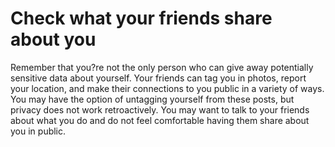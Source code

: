 [Title]: # (Check what your friends share about you)
[Difficulty]: # (Beginner)
[Order]: # (6)

# Check what your friends share about you

Remember that you?re not the only person who can give away potentially sensitive data about yourself. Your friends can tag you in photos, report your location, and make their connections to you public in a variety of ways. You may have the option of untagging yourself from these posts, but privacy does not work retroactively. You may want to talk to your friends about what you do and do not feel comfortable having them share about you in public.